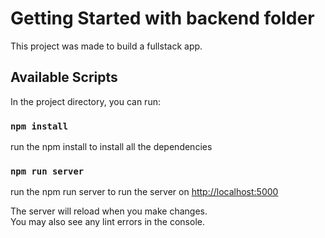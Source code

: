 # Getting Started with backend folder

This project was made to build a fullstack app.

## Available Scripts

In the project directory, you can run:

### `npm install`

run the npm install to install all the dependencies

### `npm run server`

run the npm run server to run the server on
[http://localhost:5000](http://localhost:5000)

The server will reload when you make changes.\
You may also see any lint errors in the console.




